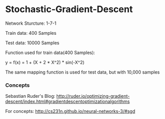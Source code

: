 # Stochastic-Gradient-Descent
Network Sturcture: 1-7-1 

Train data: 400 Samples 

Test data: 10000 Samples 

Function used for train data(400 Samples):

y = f(x) = 1 + (X + 2 * X^2) * sin(-X^2) 

The same mapping function is used for test data, but with 10,000 samples

### Concepts
Sebastian Ruder's Blog: http://ruder.io/optimizing-gradient-descent/index.html#gradientdescentoptimizationalgorithms

For concepts: http://cs231n.github.io/neural-networks-3/#sgd

